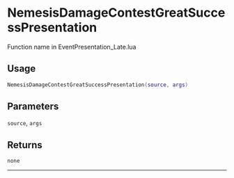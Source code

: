 # NemesisDamageContestGreatSuccessPresentation
Function name in EventPresentation_Late.lua
## Usage
```lua
NemesisDamageContestGreatSuccessPresentation(source, args)
```
## Parameters
`source`, `args`
## Returns
`none`

---